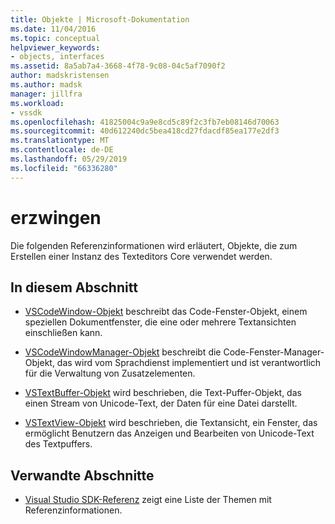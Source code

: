 ```yaml
---
title: Objekte | Microsoft-Dokumentation
ms.date: 11/04/2016
ms.topic: conceptual
helpviewer_keywords:
- objects, interfaces
ms.assetid: 8a5ab7a4-3668-4f78-9c08-04c5af7090f2
author: madskristensen
ms.author: madsk
manager: jillfra
ms.workload:
- vssdk
ms.openlocfilehash: 41825004c9a9e8cd5c89f2c3fb7eb08146d70063
ms.sourcegitcommit: 40d612240dc5bea418cd27fdacdf85ea177e2df3
ms.translationtype: MT
ms.contentlocale: de-DE
ms.lasthandoff: 05/29/2019
ms.locfileid: "66336280"
---
```

# <a name="objects"></a>erzwingen
Die folgenden Referenzinformationen wird erläutert, Objekte, die zum Erstellen einer Instanz des Texteditors Core verwendet werden.

## <a name="in-this-section"></a>In diesem Abschnitt
- [VSCodeWindow-Objekt](../extensibility/vscodewindow-object.md) beschreibt das Code-Fenster-Objekt, einem speziellen Dokumentfenster, die eine oder mehrere Textansichten einschließen kann.

- [VSCodeWindowManager-Objekt](../extensibility/vscodewindowmanager-object.md) beschreibt die Code-Fenster-Manager-Objekt, das wird vom Sprachdienst implementiert und ist verantwortlich für die Verwaltung von Zusatzelementen.

- [VSTextBuffer-Objekt](../extensibility/vstextbuffer-object.md) wird beschrieben, die Text-Puffer-Objekt, das einen Stream von Unicode-Text, der Daten für eine Datei darstellt.

- [VSTextView-Objekt](../extensibility/vstextview-object.md) wird beschrieben, die Textansicht, ein Fenster, das ermöglicht Benutzern das Anzeigen und Bearbeiten von Unicode-Text des Textpuffers.

## <a name="related-sections"></a>Verwandte Abschnitte
- [Visual Studio SDK-Referenz](../extensibility/visual-studio-sdk-reference.md) zeigt eine Liste der Themen mit Referenzinformationen.